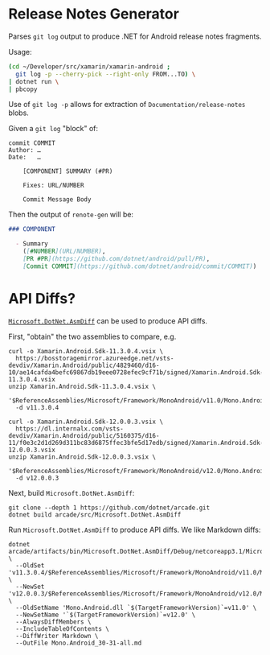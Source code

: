 # Release Notes Generator

Parses `git log` output to produce .NET for Android release notes fragments.

Usage:

```zsh
(cd ~/Developer/src/xamarin/xamarin-android ;
  git log -p --cherry-pick --right-only FROM...TO) \
| dotnet run \
| pbcopy
```

Use of `git log -p` allows for extraction of `Documentation/release-notes` blobs.

Given a `git log` "block" of:

```
commit COMMIT
Author: …
Date:   …

    [COMPONENT] SUMMARY (#PR)

    Fixes: URL/NUMBER

    Commit Message Body
```

Then the output of `renote-gen` will be:

```markdown
### COMPONENT

  - Summary
    ([#NUMBER](URL/NUMBER),
    [PR #PR](https://github.com/dotnet/android/pull/PR),
    [Commit COMMIT](https://github.com/dotnet/android/commit/COMMIT))
```

# API Diffs?

[`Microsoft.DotNet.AsmDiff`](https://github.com/dotnet/arcade/tree/main/src/Microsoft.DotNet.AsmDiff)
can be used to produce API diffs.

First, "obtain" the two assemblies to compare, e.g.

	curl -o Xamarin.Android.Sdk-11.3.0.4.vsix \
	  https://bosstoragemirror.azureedge.net/vsts-devdiv/Xamarin.Android/public/4829460/d16-10/ae14cafda4befc69867db19eee0728efec9cf71b/signed/Xamarin.Android.Sdk-11.3.0.4.vsix
	unzip Xamarin.Android.Sdk-11.3.0.4.vsix \
	  '$ReferenceAssemblies/Microsoft/Framework/MonoAndroid/v11.0/Mono.Android.dll'
	  -d v11.3.0.4

	curl -o Xamarin.Android.Sdk-12.0.0.3.vsix \
	  https://dl.internalx.com/vsts-devdiv/Xamarin.Android/public/5160375/d16-11/f0e3c2d1d269d311bc83d6875ffec3bfe5d17edb/signed/Xamarin.Android.Sdk-12.0.0.3.vsix
	unzip Xamarin.Android.Sdk-12.0.0.3.vsix \
	  '$ReferenceAssemblies/Microsoft/Framework/MonoAndroid/v12.0/Mono.Android.dll'
	  -d v12.0.0.3

Next, build `Microsoft.DotNet.AsmDiff`:

	git clone --depth 1 https://github.com/dotnet/arcade.git
	dotnet build arcade/src/Microsoft.DotNet.AsmDiff

Run `Microsoft.DotNet.AsmDiff` to produce API diffs.  We like Markdown diffs:

	dotnet arcade/artifacts/bin/Microsoft.DotNet.AsmDiff/Debug/netcoreapp3.1/Microsoft.DotNet.AsmDiff.dll \
	  --OldSet 'v11.3.0.4/$ReferenceAssemblies/Microsoft/Framework/MonoAndroid/v11.0/Mono.Android.dll' \
	  --NewSet 'v12.0.0.3/$ReferenceAssemblies/Microsoft/Framework/MonoAndroid/v12.0/Mono.Android.dll' \
	  --OldSetName 'Mono.Android.dll `$(TargetFrameworkVersion)`=v11.0' \
	  --NewSetName '`$(TargetFrameworkVersion)`=v12.0' \
	  --AlwaysDiffMembers \
	  --IncludeTableOfContents \
	  --DiffWriter Markdown \
	  --OutFile Mono.Android_30-31-all.md
